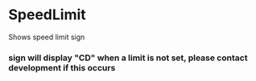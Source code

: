 # SpeedLimit
Shows speed limit sign

### sign will display "CD" when a limit is not set, please contact development if this occurs
